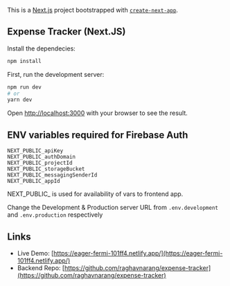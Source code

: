 This is a [Next.js](https://nextjs.org/) project bootstrapped with [`create-next-app`](https://github.com/vercel/next.js/tree/canary/packages/create-next-app).

## Expense Tracker (Next.JS)

Install the dependecies:

```bash
npm install
```

First, run the development server:

```bash
npm run dev
# or
yarn dev
```

Open [http://localhost:3000](http://localhost:3000) with your browser to see the result.

## ENV variables required for Firebase Auth

```env
NEXT_PUBLIC_apiKey
NEXT_PUBLIC_authDomain
NEXT_PUBLIC_projectId
NEXT_PUBLIC_storageBucket
NEXT_PUBLIC_messagingSenderId
NEXT_PUBLIC_appId
```

NEXT_PUBLIC_ is used for availability of vars to frontend app.

Change the Development & Production server URL from `.env.development` and `.env.production` respectively

## Links

- Live Demo: [https://eager-fermi-101ff4.netlify.app/](https://eager-fermi-101ff4.netlify.app/)
- Backend Repo: [https://github.com/raghavnarang/expense-tracker](https://github.com/raghavnarang/expense-tracker)
